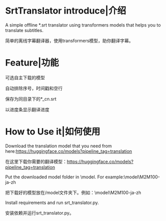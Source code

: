 # SrtTranslator introduce|介绍
A simple offline *.srt translator using transformers models that helps you to translate subtitles.

简单的离线字幕翻译器，使用transformers模型，助你翻译字幕。

# Feature|功能

可选自主下载的模型

自动排除序号，时间戳和空行

保存为同目录下的*_cn.srt

以进度条显示翻译进度


# How to Use it|如何使用
Download the translation model that you need from here:https://huggingface.co/models?pipeline_tag=translation

在这里下载你需要的翻译模型：https://huggingface.co/models?pipeline_tag=translation


Put the downloaded model folder in \model. For example:\model\M2M100-ja-zh

把下载好的模型放在/model文件夹下。例如：\model\M2M100-ja-zh


Install requirements and run srt_translator.py. 

安装依赖并运行srt_translator.py。
